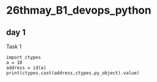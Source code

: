 # 26thmay_B1_devops_python
## day 1
Task 1
```
import ctypes
a = 10
address = id(a)
print(ctypes.cast(address,ctypes.py_object).value)
```
